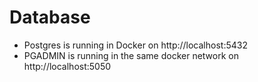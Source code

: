 # Database
- Postgres is running in Docker on http://localhost:5432
- PGADMIN is running in the same docker network on http://localhost:5050
